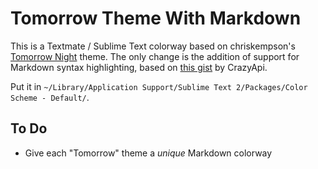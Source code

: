 # Tomorrow Theme With Markdown

This is a Textmate / Sublime Text colorway based on chriskempson's [Tomorrow Night](https://github.com/chriskempson/tomorrow-theme) theme. The only change is the addition of support for Markdown syntax highlighting, based on [this gist](https://gist.github.com/CrazyApi/2354062) by CrazyApi.

Put it in `~/Library/Application Support/Sublime Text 2/Packages/Color Scheme - Default/`.

## To Do

- Give each "Tomorrow" theme a _unique_ Markdown colorway
